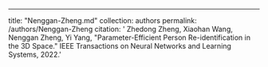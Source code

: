 ---
title: "Nenggan-Zheng.md"
collection: authors
permalink: /authors/Nenggan-Zheng
citation: ' Zhedong Zheng,  Xiaohan Wang,  Nenggan Zheng,  Yi Yang, &quot;Parameter-Efficient Person Re-identification in the 3D Space.&quot; IEEE Transactions on Neural Networks and Learning Systems, 2022.'